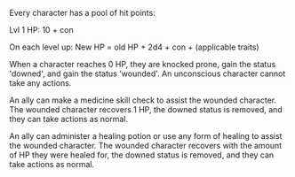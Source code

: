 

Every character has a pool of hit points:

Lvl 1 HP:
10 + con

On each level up:
New HP = old HP + 2d4 + con + (applicable traits)


When a character reaches 0 HP, they are knocked prone, gain the status 'downed', and gain the status 'wounded'. An unconscious character cannot take any actions.

An ally can make a medicine skill check to assist the wounded character. The wounded character recovers 1 HP, the downed status is removed, and they can take actions as normal.

An ally can administer a healing potion or use any form of healing to assist the wounded character. The wounded character recovers with the amount of HP they were healed for, the downed status is removed, and they can take actions as normal.










